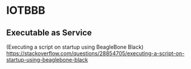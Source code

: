 # IOTBBB

## Executable as Service
(Executing a script on startup using BeagleBone Black)
https://stackoverflow.com/questions/28854705/executing-a-script-on-startup-using-beaglebone-black
